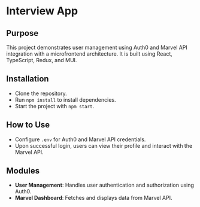 # Interview App

## Purpose
This project demonstrates user management using Auth0 and Marvel API integration with a microfrontend architecture. It is built using React, TypeScript, Redux, and MUI.

## Installation
- Clone the repository.
- Run `npm install` to install dependencies.
- Start the project with `npm start`.

## How to Use
- Configure `.env` for Auth0 and Marvel API credentials.
- Upon successful login, users can view their profile and interact with the Marvel API.

## Modules
- **User Management**: Handles user authentication and authorization using Auth0.
- **Marvel Dashboard**: Fetches and displays data from Marvel API.

